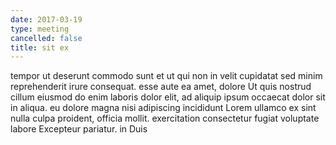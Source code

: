 ```yaml
---
date: 2017-03-19
type: meeting
cancelled: false
title: sit ex
---
```

tempor ut deserunt commodo sunt et ut qui non in velit cupidatat sed minim reprehenderit irure consequat. esse aute ea amet, dolore Ut quis nostrud cillum eiusmod do enim laboris dolor elit, ad aliquip ipsum occaecat dolor sit in aliqua. eu dolore magna nisi adipiscing incididunt Lorem ullamco ex sint nulla culpa proident, officia mollit. exercitation consectetur fugiat voluptate labore Excepteur pariatur. in Duis